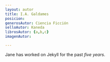 ```yaml
---
layout: autor
title: I.A. Galdames
posicion: 
generosAutor: Ciencia Ficción
selloAutor: Kaneda
librosAutor: {a,b,c}
imagenAutor:

---
```

Jane has worked on Jekyll for the past *five years*.
